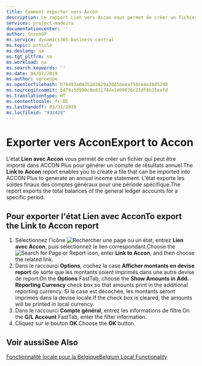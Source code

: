 ```yaml
---
title: Comment exporter vers Accon
description: Le rapport Lien vers Accon vous permet de créer un fichier qui peut être importé dans ACCON Plus pour générer un compte de résultat annuel.
services: project-madeira
documentationcenter: ''
author: SorenGP
ms.service: dynamics365-business-central
ms.topic: article
ms.devlang: na
ms.tgt_pltfrm: na
ms.workload: na
ms.search.keywords: ''
ms.date: 04/01/2019
ms.author: sgroespe
ms.openlocfilehash: b78492a04352d3829a30d5beea758ce4e18d52d0
ms.sourcegitcommit: bd78a5d990c9e83174da1409076c22df8b35eafd
ms.translationtype: HT
ms.contentlocale: fr-BE
ms.lasthandoff: 03/31/2019
ms.locfileid: "932428"
---
```

# <a name="export-to-accon"></a><span data-ttu-id="1e96a-103">Exporter vers Accon</span><span class="sxs-lookup"><span data-stu-id="1e96a-103">Export to Accon</span></span>
<span data-ttu-id="1e96a-104">L'état **Lien avec Accon** vous permet de créer un fichier qui peut être importé dans ACCON Plus pour générer un compte de résultats annuel.</span><span class="sxs-lookup"><span data-stu-id="1e96a-104">The **Link to Accon** report enables you to create a file that can be imported into ACCON Plus to generate an annual income statement.</span></span> <span data-ttu-id="1e96a-105">L'état exporte les soldes finaux des comptes généraux pour une période spécifique.</span><span class="sxs-lookup"><span data-stu-id="1e96a-105">The report exports the total balances of the general ledger accounts for a specific period.</span></span>  

## <a name="to-export-the-link-to-accon-report"></a><span data-ttu-id="1e96a-106">Pour exporter l'état Lien avec Accon</span><span class="sxs-lookup"><span data-stu-id="1e96a-106">To export the Link to Accon report</span></span>  
1.  <span data-ttu-id="1e96a-107">Sélectionnez l'icône ![Rechercher une page ou un état](../../media/ui-search/search_small.png "icône Rechercher une page ou un état"), entrez **Lien avec Accon**, puis sélectionnez le lien correspondant.</span><span class="sxs-lookup"><span data-stu-id="1e96a-107">Choose the ![Search for Page or Report](../../media/ui-search/search_small.png "Search for Page or Report icon") icon, enter **Link to Accon**, and then choose the related link.</span></span>  
2.  <span data-ttu-id="1e96a-108">Dans le raccourci **Options**, cochez la case **Afficher montants en devise report** de sorte que les montants soient imprimés dans une autre devise de report.</span><span class="sxs-lookup"><span data-stu-id="1e96a-108">On the **Options** FastTab, choose the **Show Amounts in Add. Reporting Currency** check box so that amounts print in the additional reporting currency.</span></span> <span data-ttu-id="1e96a-109">Si la case est décochée, les montants seront imprimés dans la devise locale.</span><span class="sxs-lookup"><span data-stu-id="1e96a-109">If the check box is cleared, the amounts will be printed in local currency.</span></span>  
3.  <span data-ttu-id="1e96a-110">Dans le raccourci **Compte général**, entrez les informations de filtre.</span><span class="sxs-lookup"><span data-stu-id="1e96a-110">On the **G/L Account** FastTab, enter the filter information.</span></span>  
4.  <span data-ttu-id="1e96a-111">Cliquez sur le bouton **OK**.</span><span class="sxs-lookup"><span data-stu-id="1e96a-111">Choose the **OK** button.</span></span>  

## <a name="see-also"></a><span data-ttu-id="1e96a-112">Voir aussi</span><span class="sxs-lookup"><span data-stu-id="1e96a-112">See Also</span></span>  
 [<span data-ttu-id="1e96a-113">Fonctionnalité locale pour la Belgique</span><span class="sxs-lookup"><span data-stu-id="1e96a-113">Belgium Local Functionality</span></span>](belgium-local-functionality.md)
